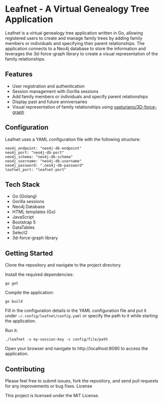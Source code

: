 # Leafnet - A Virtual Genealogy Tree Application

Leafnet is a virtual genealogy tree application written in Go, allowing registered users to create and manage family trees by adding family members or individuals and specifying their parent relationships. The application connects to a Neo4j database to store the information and leverages the 3d-force-graph library to create a visual representation of the family relationships.

## Features

- User registration and authentication
- Session management with Gorilla sessions
- Add family members or individuals and specify parent relationships
- Display past and future anniversaries
- Visual representation of family relationships using [vasturiano/3D-force-graph](https://github.com/vasturiano/3d-force-graph)

## Configuration

Leafnet uses a YAML configuration file with the following structure:

```
neo4j_endpoint: "neo4j-db-endpoint"
neo4j_port: "neo4j-db-port"
neo4j_schema: "neo4j-db-schema"
neo4j_username: "neo4j-db-username"
neo4j_password: ".neo4j-db-password"
leafnet_port: "leafnet-port"
```

## Tech Stack

- Go (Golang)
- Gorilla sessions
- Neo4j Database
- HTML templates (Go)
- JavaScript
- Bootstrap 5
- DataTables
- Select2
- 3d-force-graph library

## Getting Started

Clone the repository and navigate to the project directory.

Install the required dependencies:

```
go get
```

Compile the application:

```
go build
```

Fill in the configuration details in the YAML configuration file and put it under `~/.config/leafnet/config.yaml` or specify the path to it while starting the application.

Run it:

```
./leafnet -s my-session-key -c config/file/path
```

Open your browser and navigate to http://localhost:8080 to access the application.

## Contributing

Please feel free to submit issues, fork the repository, and send pull requests for any improvements or bug fixes.
License

This project is licensed under the MIT License.